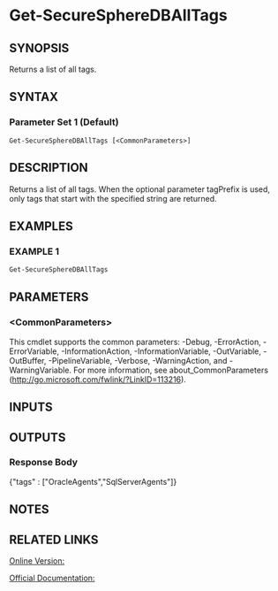 ﻿# Get-SecureSphereDBAllTags

## SYNOPSIS
Returns a list of all tags.

## SYNTAX

### Parameter Set 1 (Default)
```
Get-SecureSphereDBAllTags [<CommonParameters>]
```

## DESCRIPTION
Returns a list of all tags. When the optional parameter tagPrefix is used, only tags that start with the specified string are returned.

## EXAMPLES

### EXAMPLE 1

```powershell
Get-SecureSphereDBAllTags
```

## PARAMETERS

### \<CommonParameters\>
This cmdlet supports the common parameters: -Debug, -ErrorAction, -ErrorVariable, -InformationAction, -InformationVariable, -OutVariable, -OutBuffer, -PipelineVariable, -Verbose, -WarningAction, and -WarningVariable. For more information, see about_CommonParameters (http://go.microsoft.com/fwlink/?LinkID=113216).

## INPUTS

## OUTPUTS

### Response Body
{"tags" : ["OracleAgents","SqlServerAgents"]}

## NOTES

## RELATED LINKS

[Online Version:](https://github.com/akshinmustafayev/Documentation/MD)

[Official Documentation:](https://docs.imperva.com/bundle/v13.6-api-reference-guide/page/61675.htm)



